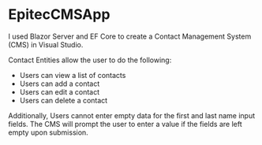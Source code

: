 # EpitecCMSApp

I used Blazor Server and EF Core to create a Contact Management System (CMS) in Visual Studio.

Contact Entities allow the user to do the following:

-	Users can view a list of contacts 
-	Users can add a contact 
-	Users can edit a contact 
-	Users can delete a contact 

Additionally, Users cannot enter empty data for the first and last name input fields. The CMS will prompt the user to enter a value if the fields are left empty upon submission.
